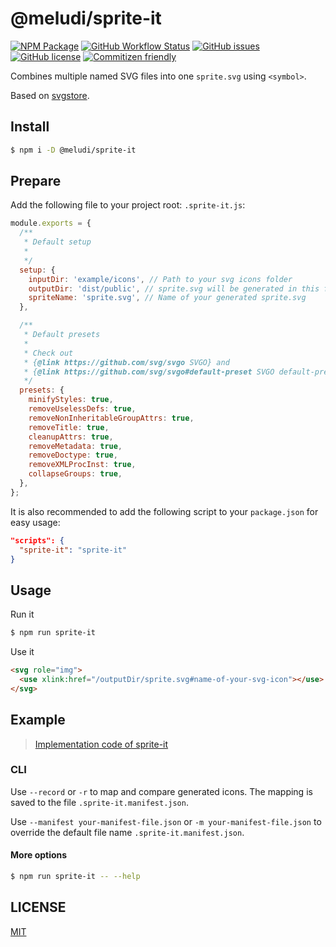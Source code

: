 # @meludi/sprite-it

[![NPM Package][npm-badge]][npm-link]
[![GitHub Workflow Status][workflow-badge]][workflow-link]
[![GitHub issues][issues-badge]][issues-link]
[![GitHub license][license-badge]][license-link]
[![Commitizen friendly][commitizen-badge]][commitizen-link]

Combines multiple named SVG files into one `sprite.svg` using `<symbol>`.

Based on [svgstore](https://github.com/svgstore/svgstore).

## Install

```sh
$ npm i -D @meludi/sprite-it
```

## Prepare

Add the following file to your project root: `.sprite-it.js`:

```js
module.exports = {
  /**
   * Default setup
   *
   */
  setup: {
    inputDir: 'example/icons', // Path to your svg icons folder
    outputDir: 'dist/public', // sprite.svg will be generated in this folder
    spriteName: 'sprite.svg', // Name of your generated sprite.svg
  },

  /**
   * Default presets
   *
   * Check out
   * {@link https://github.com/svg/svgo SVGO} and
   * {@link https://github.com/svg/svgo#default-preset SVGO default-preset}.
   */
  presets: {
    minifyStyles: true,
    removeUselessDefs: true,
    removeNonInheritableGroupAttrs: true,
    removeTitle: true,
    cleanupAttrs: true,
    removeMetadata: true,
    removeDoctype: true,
    removeXMLProcInst: true,
    collapseGroups: true,
  },
};
```

It is also recommended to add the following script to your `package.json` for easy usage:

```json
"scripts": {
  "sprite-it": "sprite-it"
}
```

## Usage

Run it

```sh
$ npm run sprite-it
```

Use it

```html
<svg role="img">
  <use xlink:href="/outputDir/sprite.svg#name-of-your-svg-icon"></use>
</svg>
```

## Example

> [Implementation code of sprite-it](https://github.com/meludi/sprite-it/tree/main/example)

### CLI

Use `--record` or `-r` to map and compare generated icons. The mapping is saved to the file `.sprite-it.manifest.json`.

Use `--manifest your-manifest-file.json` or `-m your-manifest-file.json` to override the default file name `.sprite-it.manifest.json`.

#### More options

```sh
$ npm run sprite-it -- --help
```

## LICENSE

[MIT](LICENSE)

[commitizen-badge]: https://img.shields.io/badge/commitizen-friendly-brightgreen.svg
[commitizen-link]: http://commitizen.github.io/cz-cli/
[doc-badge]: https://img.shields.io/badge/docs-readme-orange.svg?style=flat-square
[npm-badge]: https://img.shields.io/npm/v/@eludi/sprite-it.svg
[npm-link]: https://www.npmjs.com/package/@eludi/sprite-it
[issues-badge]: https://img.shields.io/github/issues/meludi/sprite-it
[issues-link]: https://github.com/meludi/stylelint-config/issues
[license-badge]: https://img.shields.io/github/license/meludi/sprite-it
[license-link]: https://github.com/meludi/sprite-it/blob/main/LICENSE
[workflow-badge]: https://img.shields.io/github/actions/workflow/status/meludi/sprite-it/ci.yml
[workflow-link]: https://github.com/meludi/sprite-it/actions/workflows/ci.yml
